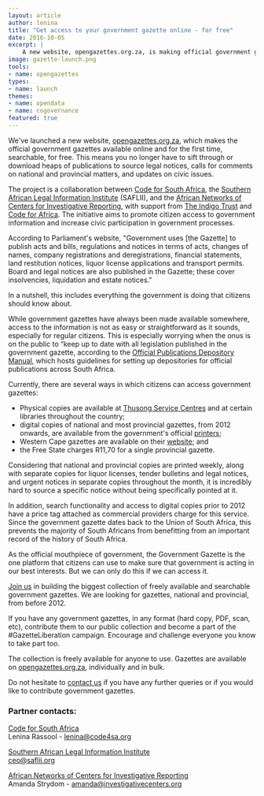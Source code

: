 ```yaml
---
layout: article
author: lenina
title: "Get access to your government gazette online - for free"
date: 2016-10-05
excerpt: |
    A new website, opengazettes.org.za, is making official government gazettes available online and searchable, so you no longer have to sift through or download heaps of publications to source important, public information.
image: gazette-launch.png
tools:
- name: opengazettes
types:
- name: launch
themes:
- name: opendata
- name: cogovernance
featured: true
---
```


We've launched a new website, [opengazettes.org.za](http://opengazettes.org.za/), which makes the official government gazettes available online and for the first time, searchable, for free. This means  you no longer have to sift through or download heaps of publications to source legal notices, calls for comments on national and provincial matters, and updates on civic issues. 
 
The project is a collaboration between [Code for South Africa](http://code4sa.org), the [Southern African Legal Information Institute](http://www.saflii.org) (SAFLII), and the [African Networks of Centers for Investigative Reporting](https://www.investigativecenters.org), with support from [The Indigo Trust](http://www.indigotrust.org.uk) and [Code for Africa](https://codeforafrica.org). The initiative aims to promote citizen access to government information and increase civic participation in government processes.
 
According to Parliament's website, "Government uses [the Gazette] to publish acts and bills, regulations and notices in terms of acts, changes of names, company registrations and deregistrations, financial statements, land restitution notices, liquor license applications and transport permits. Board and legal notices are also published in the Gazette; these cover insolvencies, liquidation and estate notices."

In a nutshell, this includes everything the government is doing that citizens should know about. 
 
While government gazettes have always been made available somewhere, access to the information is not as easy or straightforward as it sounds, especially for regular citizens. This is especially worrying when the onus is on the public to “keep up to date with all legislation published in the government gazette, according to the [Official Publications Depository Manual](http://www.nlsa.ac.za/downloads/OPD%20Manual%20Rev%20Ed%20Aug%202007.pdf), which hosts guidelines for setting up depositories for official publications across South Africa. 

Currently, there are several ways in which citizens can access government gazettes:

- Physical copies are available at [Thusong Service Centres](http://www.thusong.gov.za/) and at certain libraries throughout the country;
- digital copies of national and most provincial gazettes, from 2012 onwards, are available from the government's official [printers](http://www.gpwonline.co.za/);
- Western Cape gazettes are available on their [website](https://www.westerncape.gov.za/); and
- the Free State charges R11,70 for a single provincial gazette. 

Considering that national and provincial copies are printed weekly, along with separate copies for liquor licenses, tender bulletins and legal notices, and urgent notices in separate copies throughout the month, it is incredibly hard to source a specific notice without being specifically pointed at it.
 
In addition, search functionality and access to digital copies prior to 2012 have a price tag attached as commercial providers charge for this service. Since the government gazette dates back to the Union of South Africa, this prevents the majority of South Africans from benefitting from an important record of the history of South Africa.

As the official mouthpiece of government, the Government Gazette is the one platform that citizens can use to make sure that government is acting in our best interests. But we can only do this if we can access it. 

[Join us](http://opengazettes.org.za/join) in building the biggest collection of freely available and searchable government gazettes. We are looking for gazettes, national and provincial, from before 2012. 

If you have any government gazettes, in any format (hard copy, PDF, scan, etc), contribute them to our public collection and become a part of the #GazetteLiberation campaign. Encourage and challenge everyone you know to take part too.

The collection is freely available for anyone to use. Gazettes are available on [opengazettes.org.za](http://opengazettes.org.za/), individually and in bulk.

Do not hesitate to [contact us](http://opengazettes.org.za/about#contact-us) if you have any further queries or if you would like to contribute government gazettes.

### Partner contacts:

[Code for South Africa](http://code4sa.org/)<br>
Lenina Rassool - [lenina@code4sa.org](mailto:lenina@code4sa.org)   

[Southern African Legal Information Institute](http://www.saflii.org/)<br>
[ceo@saflii.org](mailto:ceo@saflii.org)

[African Networks of Centers for Investigative Reporting](https://investigativecenters.org/)<br>
Amanda Strydom - [amanda@investigativecenters.org ](mailto:amanda@investigativecenters.org)